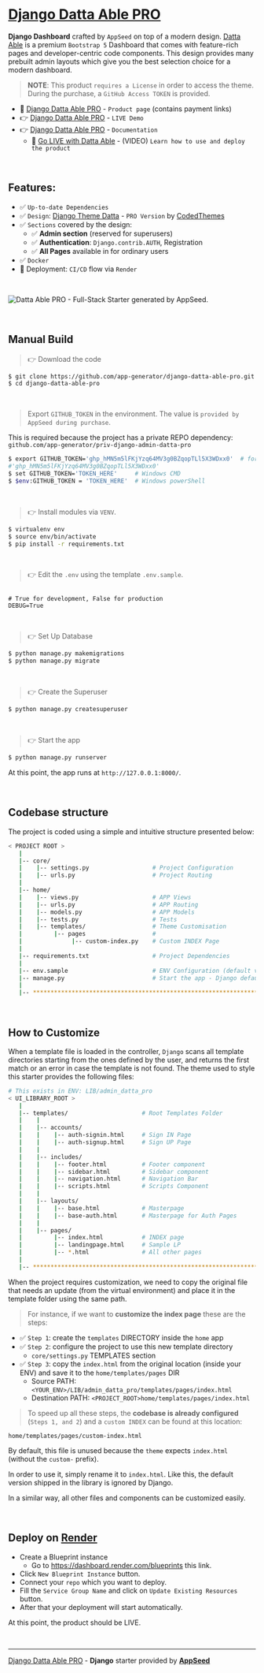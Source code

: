 # [Django Datta Able PRO](https://appseed.us/product/datta-able-pro/django/)

**Django Dashboard** crafted by `AppSeed` on top of a modern design. [Datta Able](https://appseed.us/product/datta-able-pro/django/) is a premium `Bootstrap 5` 
Dashboard that comes with feature-rich pages and developer-centric code components. 
This design provides many prebuilt admin layouts which give you the best selection choice for a modern dashboard.

> **NOTE**: This product `requires a License` in order to access the theme. During the purchase, a `GitHub Access TOKEN` is provided. 

- 🛒 [Django Datta Able PRO](https://appseed.us/product/datta-able-pro/django/) - `Product page` (contains payment links)
- 👉 [Django Datta Able PRO](https://django-datta-pro.onrender.com/) - `LIVE Demo`
- 👉 [Django Datta Able PRO](https://docs.appseed.us/products/django-dashboards/datta-able-pro/) - `Documentation`
  - 🚀 [Go LIVE with Datta Able](https://www.youtube.com/watch?v=-q57F2qxgXo) - (VIDEO) `Learn how to use and deploy the product`

<br />

## Features: 

- ✅ `Up-to-date Dependencies`
- ✅ `Design`: [Django Theme Datta](https://github.com/app-generator/django-admin-datta-pro) - `PRO Version` by [CodedThemes](https://codedthemes.com/?ref=appseed)
- ✅ `Sections` covered by the design:
  - ✅ **Admin section** (reserved for superusers)
  - ✅ **Authentication**: `Django.contrib.AUTH`, Registration
  - ✅ **All Pages** available in for ordinary users 
- ✅ `Docker`
- 🚀 Deployment: `CI/CD` flow via `Render` 

<br />

![Datta Able PRO - Full-Stack Starter generated by AppSeed.](https://user-images.githubusercontent.com/51070104/170474361-a58da82b-fff9-4a59-81a8-7ab99f478f48.png)

<br />

## Manual Build 

> 👉 Download the code  

```bash
$ git clone https://github.com/app-generator/django-datta-able-pro.git
$ cd django-datta-able-pro
```

<br />

> Export `GITHUB_TOKEN` in the environment. The value is `provided by AppSeed during purchase`. 

This is required because the project has a private REPO dependency: `github.com/app-generator/priv-django-admin-datta-pro`

```bash
$ export GITHUB_TOKEN='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'  # for Linux, Mac
#'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'
$ set GITHUB_TOKEN='TOKEN_HERE'     # Windows CMD
$ $env:GITHUB_TOKEN = 'TOKEN_HERE'  # Windows powerShell 
```

<br />

> 👉 Install modules via `VENV`.


```bash
$ virtualenv env
$ source env/bin/activate
$ pip install -r requirements.txt
```

<br />

> 👉 Edit the `.env` using the template `.env.sample`. 

```env

# True for development, False for production
DEBUG=True

```

<br />

> 👉 Set Up Database

```bash
$ python manage.py makemigrations
$ python manage.py migrate
```

<br />

> 👉 Create the Superuser

```bash
$ python manage.py createsuperuser
```

<br />

> 👉 Start the app

```bash
$ python manage.py runserver
```

At this point, the app runs at `http://127.0.0.1:8000/`. 

<br />

## Codebase structure

The project is coded using a simple and intuitive structure presented below:

```bash
< PROJECT ROOT >
   |
   |-- core/                            
   |    |-- settings.py                  # Project Configuration  
   |    |-- urls.py                      # Project Routing
   |
   |-- home/
   |    |-- views.py                     # APP Views 
   |    |-- urls.py                      # APP Routing
   |    |-- models.py                    # APP Models 
   |    |-- tests.py                     # Tests  
   |    |-- templates/                   # Theme Customisation 
   |         |-- pages                   # 
   |              |-- custom-index.py    # Custom INDEX Page      
   |     
   |-- requirements.txt                  # Project Dependencies
   |
   |-- env.sample                        # ENV Configuration (default values)
   |-- manage.py                         # Start the app - Django default start script
   |
   |-- ************************************************************************
```

<br />

## How to Customize 

When a template file is loaded in the controller, `Django` scans all template directories starting from the ones defined by the user, and returns the first match or an error in case the template is not found. 
The theme used to style this starter provides the following files: 

```bash
# This exists in ENV: LIB/admin_datta_pro
< UI_LIBRARY_ROOT >                      
   |
   |-- templates/                     # Root Templates Folder 
   |    |          
   |    |-- accounts/       
   |    |    |-- auth-signin.html     # Sign IN Page
   |    |    |-- auth-signup.html     # Sign UP Page
   |    |
   |    |-- includes/       
   |    |    |-- footer.html          # Footer component
   |    |    |-- sidebar.html         # Sidebar component
   |    |    |-- navigation.html      # Navigation Bar
   |    |    |-- scripts.html         # Scripts Component
   |    |
   |    |-- layouts/       
   |    |    |-- base.html            # Masterpage
   |    |    |-- base-auth.html       # Masterpage for Auth Pages
   |    |
   |    |-- pages/       
   |         |-- index.html           # INDEX page
   |         |-- landingpage.html     # Sample LP
   |         |-- *.html               # All other pages
   |    
   |-- ************************************************************************
```

When the project requires customization, we need to copy the original file that needs an update (from the virtual environment) and place it in the template folder using the same path. 

> For instance, if we want to **customize the index page** these are the steps:

- ✅ `Step 1`: create the `templates` DIRECTORY inside the `home` app
- ✅ `Step 2`: configure the project to use this new template directory
  - `core/settings.py` TEMPLATES section
- ✅ `Step 3`: copy the `index.html` from the original location (inside your ENV) and save it to the `home/templates/pages` DIR
  - Source PATH: `<YOUR_ENV>/LIB/admin_datta_pro/templates/pages/index.html`
  - Destination PATH: `<PROJECT_ROOT>home/templates/pages/index.html`

> To speed up all these steps, the **codebase is already configured** (`Steps 1, and 2`) and a `custom INDEX` can be found at this location:

`home/templates/pages/custom-index.html` 

By default, this file is unused because the `theme` expects `index.html` (without the `custom-` prefix). 

In order to use it, simply rename it to `index.html`. Like this, the default version shipped in the library is ignored by Django. 

In a similar way, all other files and components can be customized easily.

<br />

## Deploy on [Render](https://render.com/)

- Create a Blueprint instance
  - Go to https://dashboard.render.com/blueprints this link.
- Click `New Blueprint Instance` button.
- Connect your `repo` which you want to deploy.
- Fill the `Service Group Name` and click on `Update Existing Resources` button.
- After that your deployment will start automatically.

At this point, the product should be LIVE.

<br />

---
[Django Datta Able PRO](https://appseed.us/product/datta-able-pro/django/) - **Django** starter provided by **[AppSeed](https://appseed.us/)**
